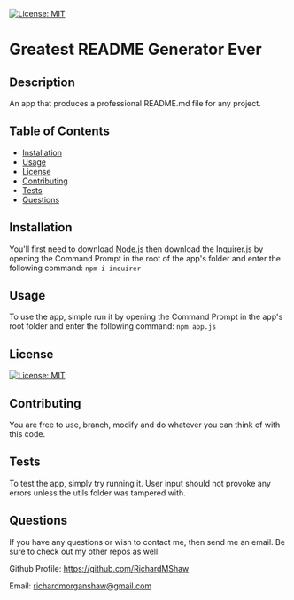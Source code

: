 
[![License: MIT](https://img.shields.io/badge/License-MIT-yellow.svg)](https://opensource.org/licenses/MIT)
# Greatest README Generator Ever
## Description
An app that produces a professional README.md file for any project.
## Table of Contents
* [Installation](#installation)
* [Usage](#usage)
* [License](#license)
* [Contributing](#contributing)
* [Tests](#tests)
* [Questions](#questions)
## Installation
You'll first need to download [Node.js](https://nodejs.org/en/) then download the Inquirer.js by opening the Command Prompt in the root of the app's folder and enter the following command: ```npm i inquirer```
## Usage
To use the app, simple run it by opening the Command Prompt in the app's root folder and enter the following command: ```npm app.js```
## License
[![License: MIT](https://img.shields.io/badge/License-MIT-yellow.svg)](https://opensource.org/licenses/MIT)
## Contributing
You are free to use, branch, modify and do whatever you can think of with this code.
## Tests
To test the app, simply try running it. User input should not provoke any errors unless the utils folder was tampered with.
## Questions
If you have any questions or wish to contact me, then send me an email. Be sure to check out my other repos as well.

Github Profile: https://github.com/RichardMShaw

Email: richardmorganshaw@gmail.com
